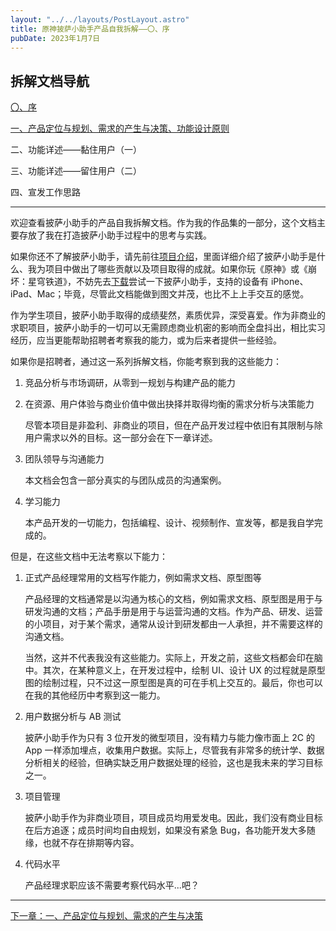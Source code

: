 ```yaml
---
layout: "../../layouts/PostLayout.astro"
title: 原神披萨小助手产品自我拆解——〇、序
pubDate: 2023年1月7日
---
```


## 拆解文档导航

[〇、序](/blogs/gi-product-dismantle-0)

[一、产品定位与规划、需求的产生与决策、功能设计原则](/blogs/gi-product-dismantle-1)

二、功能详述——黏住用户（一）

三、功能详述——留住用户（二）

四、宣发工作思路

---

欢迎查看披萨小助手的产品自我拆解文档。作为我的作品集的一部分，这个文档主要存放了我在打造披萨小助手过程中的思考与实践。

如果你还不了解披萨小助手，请先前往[项目介绍](/projects/pizza-helper-intro)，里面详细介绍了披萨小助手是什么、我为项目中做出了哪些贡献以及项目取得的成就。如果你玩《原神》或《崩坏：星穹铁道》，不妨先去[下载](popover '<a href="https://apps.apple.com/app/id1635319193" target="_blank">下载原神披萨小助手</a><br/><a href="https://apps.apple.com/app/id6448894222" target="_blank">下载星铁披萨小助手</a>')尝试一下披萨小助手，支持的设备有 iPhone、iPad、Mac；毕竟，尽管此文档能做到图文并茂，也比不上上手交互的感觉。

作为学生项目，披萨小助手取得的成绩斐然，素质优异，深受喜爱。作为非商业的求职项目，披萨小助手的一切可以无需顾虑商业机密的影响而全盘抖出，相比实习经历，应当更能帮助招聘者考察我的能力，或为后来者提供一些经验。

如果你是招聘者，通过这一系列拆解文档，你能考察到我的这些能力：

1. 竞品分析与市场调研，从零到一规划与构建产品的能力

2. 在资源、用户体验与商业价值中做出抉择并取得均衡的需求分析与决策能力

   尽管本项目是非盈利、非商业的项目，但在产品开发过程中依旧有其限制与除用户需求以外的目标。这一部分会在下一章详述。

3. 团队领导与沟通能力

   本文档会包含一部分真实的与团队成员的沟通案例。

4. 学习能力

   本产品开发的一切能力，包括编程、设计、视频制作、宣发等，都是我自学完成的。

但是，在这些文档中无法考察以下能力：

1. 正式产品经理常用的文档写作能力，例如需求文档、原型图等

   产品经理的文档通常是以沟通为核心的文档，例如需求文档、原型图是用于与研发沟通的文档；产品手册是用于与运营沟通的文档。作为产品、研发、运营的小项目，对于某个需求，通常从设计到研发都由一人承担，并不需要这样的沟通文档。

   当然，这并不代表我没有这些能力。实际上，开发之前，这些文档都会印在脑中。其次，在某种意义上，在开发过程中，绘制 UI、设计 UX 的过程就是原型图的绘制过程，只不过这一原型图是真的可在手机上交互的。最后，你也可以在我的其他经历中考察到这一能力。

2. 用户数据分析与 AB 测试

   披萨小助手作为只有 3 位开发的微型项目，没有精力与能力像市面上 2C 的 App 一样添加埋点，收集用户数据。实际上，尽管我有非常多的统计学、数据分析相关的经验，但确实缺乏用户数据处理的经验，这也是我未来的学习目标之一。

3. 项目管理

   披萨小助手作为非商业项目，项目成员均用爱发电。因此，我们没有商业目标在后方追逐；成员时间均自由规划，如果没有紧急 Bug，各功能开发大多随缘，也就不存在排期等内容。

4. 代码水平

   产品经理求职应该不需要考察代码水平...吧？

---

[下一章：一、产品定位与规划、需求的产生与决策](/blogs/gi-product-dismantle-1)
